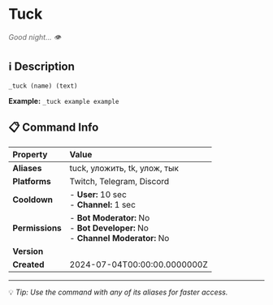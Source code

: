 # Tuck

<span style="color: #666; font-style: italic;">Good night... 👁</span>

## ℹ️ Description

`_tuck (name) (text)`

**Example:** `_tuck example example`

## 📋 Command Info

| **Property** | **Value** |
|:----------------|:----------------|
| **Aliases** | tuck, уложить, tk, улож, тык |
| **Platforms** | Twitch, Telegram, Discord |
| **Cooldown** | - **User:** 10 sec<br> - **Channel:** 1 sec |
| **Permissions** | - **Bot Moderator:** No<br> - **Bot Developer:** No<br> - **Channel Moderator:** No |
| **Version** |  |
| **Created** | 2024-07-04T00:00:00.0000000Z |

---

💡 *Tip: Use the command with any of its aliases for faster access.*

